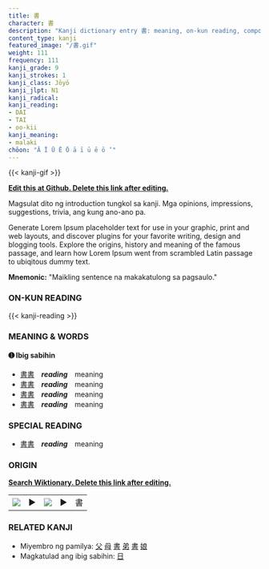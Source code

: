 ```yaml
---
title: 書
character: 書
description: "Kanji dictionary entry 書: meaning, on-kun reading, compounds, origin, related kanji"
content_type: kanji
featured_image: "/書.gif"
weight: 111
frequency: 111
kanji_grade: 9
kanji_strokes: 1
kanji_class: Jōyō
kanji_jlpt: N1
kanji_radical: 
kanji_reading: 
- DAI
- TAI
- oo-kii
kanji_meaning:
- malaki
chōon: "Ā Ī Ū Ē Ō ā ī ū ē ō ’"
---
```

[//]: # (Don't edit the line below. Kanji animated GIF code is automatically generated.)
{{< kanji-gif >}}

[//]: # (Edit below this line.)

**[Edit this at Github. Delete this link after editing.](https://github.com/tim0g/tim/tree/main/content/kanji/書/index.md)**

Magsulat dito ng introduction tungkol sa kanji. Mga opinions, impressions, suggestions, trivia, ang kung ano-ano pa.

Generate Lorem Ipsum placeholder text for use in your graphic, print and web layouts, and discover plugins for your favorite writing, design and blogging tools. Explore the origins, history and meaning of the famous passage, and learn how Lorem Ipsum went from scrambled Latin passage to ubiqitous dummy text.
 
**Mnemonic:** "Maikling sentence na makakatulong sa pagsaulo."

### ON-KUN READING

[//]: # (Don't edit the line below. ON-KUN READING code is automatically generated.)
{{< kanji-reading >}}

### MEANING & WORDS

#### ➊ **Ibig sabihin**
  - [書](../書)[書](../書)　***reading***　meaning
  - [書](../書)[書](../書)　***reading***　meaning
  - [書](../書)[書](../書)　***reading***　meaning
  - [書](../書)[書](../書)　***reading***　meaning

### SPECIAL READING
  - [書](../書)[書](../書)　***reading***　meaning

### ORIGIN

**[Search Wiktionary. Delete this link after editing.](https://wiktionary.org/wiki/書)**
<table class="kanji-table"><tr><td>
<img src="60px-書-bronze.svg.png">
</td><td>▶</td><td>
<img src="60px-書-oracle.svg.png">
</td><td>▶</td>
<td class="kanji-origin">書</td>
</tr></table>

### RELATED KANJI
- Miyembro ng pamilya: [父](../父) [母](../母) [書](../書) [弟](../弟) [書](../書) [娘](../娘)
- Magkatulad ang ibig sabihin: [日](../日)
